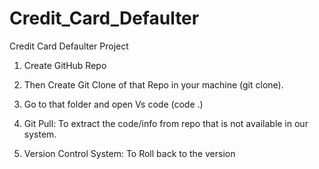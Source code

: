 # Credit_Card_Defaulter
Credit Card Defaulter Project

1. Create GitHub Repo
2. Then Create Git Clone of that Repo in your machine (git clone).
3. Go to that folder and open Vs code (code .)

4. Git Pull: To extract the code/info from repo that is not available in our system.
5. Version Control System: To Roll back to the version 
